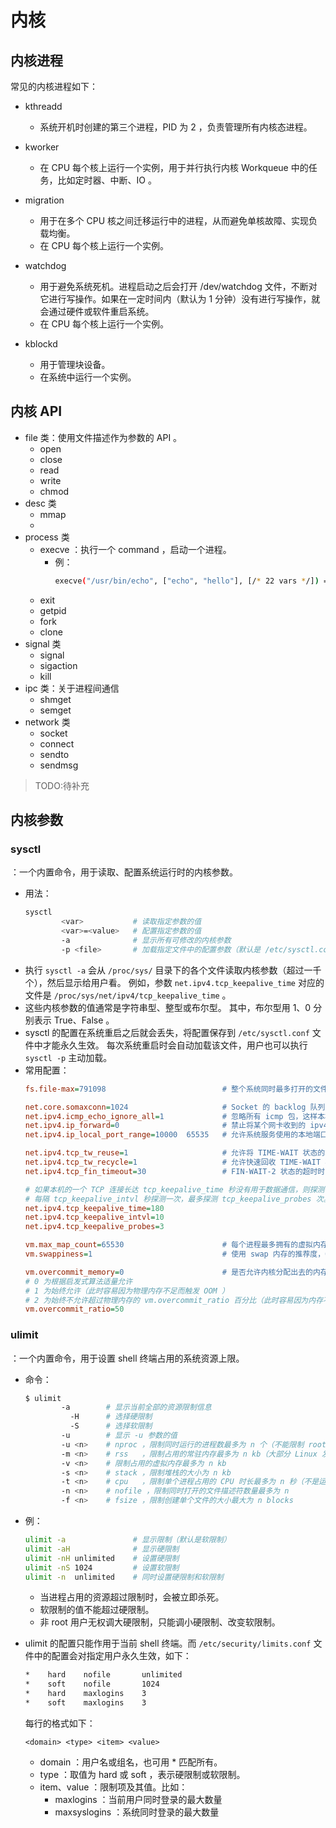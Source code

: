 # 内核

## 内核进程

常见的内核进程如下：
- kthreadd
  - 系统开机时创建的第三个进程，PID 为 2 ，负责管理所有内核态进程。

- kworker
  - 在 CPU 每个核上运行一个实例，用于并行执行内核 Workqueue 中的任务，比如定时器、中断、IO 。

- migration
  - 用于在多个 CPU 核之间迁移运行中的进程，从而避免单核故障、实现负载均衡。
  - 在 CPU 每个核上运行一个实例。

- watchdog
  - 用于避免系统死机。进程启动之后会打开 /dev/watchdog 文件，不断对它进行写操作。如果在一定时间内（默认为 1 分钟）没有进行写操作，就会通过硬件或软件重启系统。
  - 在 CPU 每个核上运行一个实例。

- kblockd
  - 用于管理块设备。
  - 在系统中运行一个实例。

## 内核 API

- file 类：使用文件描述作为参数的 API 。
  - open
  - close
  - read
  - write
  - chmod
- desc 类
  - mmap
  - 
- process 类
  - execve ：执行一个 command ，启动一个进程。
    - 例：
      ```sh
      execve("/usr/bin/echo", ["echo", "hello"], [/* 22 vars */]) = 0
      ```
  - exit
  - getpid
  - fork
  - clone
- signal 类
  - signal
  - sigaction
  - kill
- ipc 类：关于进程间通信
  - shmget
  - semget 
- network 类
  - socket
  - connect
  - sendto
  - sendmsg


> TODO:待补充


## 内核参数

### sysctl

：一个内置命令，用于读取、配置系统运行时的内核参数。
- 用法：
    ```sh
    sysctl
            <var>           # 读取指定参数的值
            <var>=<value>   # 配置指定参数的值
            -a              # 显示所有可修改的内核参数
            -p <file>       # 加载指定文件中的配置参数（默认是 /etc/sysctl.conf 文件）
    ```
- 执行 `sysctl -a` 会从 `/proc/sys/` 目录下的各个文件读取内核参数（超过一千个），然后显示给用户看。
  例如，参数 `net.ipv4.tcp_keepalive_time` 对应的文件是 `/proc/sys/net/ipv4/tcp_keepalive_time` 。
- 这些内核参数的值通常是字符串型、整型或布尔型。
  其中，布尔型用 1、0 分别表示 True、False 。
- sysctl 的配置在系统重启之后就会丢失，将配置保存到 `/etc/sysctl.conf` 文件中才能永久生效。
  每次系统重启时会自动加载该文件，用户也可以执行 `sysctl -p` 主动加载。
- 常用配置：
  ```ini
  fs.file-max=791098                          # 整个系统同时最多打开的文件数

  net.core.somaxconn=1024                     # Socket 的 backlog 队列的容量（该值越大，支持的并发连接越多）
  net.ipv4.icmp_echo_ignore_all=1             # 忽略所有 icmp 包，这样本机就不能被 ping 到
  net.ipv4.ip_forward=0                       # 禁止将某个网卡收到的 ipv4 数据包转发到其它网卡
  net.ipv4.ip_local_port_range=10000  65535   # 允许系统服务使用的本地端口范围
  
  net.ipv4.tcp_tw_reuse=1                     # 允许将 TIME-WAIT 状态的端口用于新的 TCP 连接
  net.ipv4.tcp_tw_recycle=1                   # 允许快速回收 TIME-WAIT 状态的端口
  net.ipv4.tcp_fin_timeout=30                 # FIN-WAIT-2 状态的超时时间

  # 如果本机的一个 TCP 连接长达 tcp_keepalive_time 秒没有用于数据通信，则探测一下对方主机是否仍然在线
  # 每隔 tcp_keepalive_intvl 秒探测一次，最多探测 tcp_keepalive_probes 次。减小该值可以尽早关闭无用的 Socket ，比如 CLOSE_WAIT 状态的 Socket
  net.ipv4.tcp_keepalive_time=180
  net.ipv4.tcp_keepalive_intvl=10
  net.ipv4.tcp_keepalive_probes=3

  vm.max_map_count=65530                      # 每个进程最多拥有的虚拟内存区域的数量
  vm.swappiness=1                             # 使用 swap 内存的推荐度，0 为最低，100 为最高
  
  vm.overcommit_memory=0                      # 是否允许内核分配出去的内存超过物理内存的实际总量（分配给进程的内存，不一定会被使用）
  # 0 为根据启发式算法适量允许
  # 1 为始终允许（此时容易因为物理内存不足而触发 OOM ）
  # 2 为始终不允许超过物理内存的 vm.overcommit_ratio 百分比（此时容易因为内存不足而无法创建新进程）
  vm.overcommit_ratio=50
  ```

### ulimit

：一个内置命令，用于设置 shell 终端占用的系统资源上限。
- 命令：
  ```sh
  $ ulimit
          -a        # 显示当前全部的资源限制信息
            -H      # 选择硬限制
            -S      # 选择软限制
          -u        # 显示 -u 参数的值
          -u <n>    # nproc ，限制同时运行的进程数最多为 n 个（不能限制 root 用户）
          -m <n>    # rss   ，限制占用的常驻内存最多为 n kb（大部分 Linux 发行版不支持该限制）
          -v <n>    # 限制占用的虚拟内存最多为 n kb
          -s <n>    # stack ，限制堆栈的大小为 n kb
          -t <n>    # cpu   ，限制单个进程占用的 CPU 时长最多为 n 秒（不是运行时长）
          -n <n>    # nofile ，限制同时打开的文件描述符数量最多为 n 
          -f <n>    # fsize ，限制创建单个文件的大小最大为 n blocks
  ```
- 例：
  ```sh
  ulimit -a               # 显示限制（默认是软限制）
  ulimit -aH              # 显示硬限制
  ulimit -nH unlimited    # 设置硬限制
  ulimit -nS 1024         # 设置软限制
  ulimit -n  unlimited    # 同时设置硬限制和软限制
  ```
  - 当进程占用的资源超过限制时，会被立即杀死。
  - 软限制的值不能超过硬限制。
  - 非 root 用户无权调大硬限制，只能调小硬限制、改变软限制。

- ulimit 的配置只能作用于当前 shell 终端。而 `/etc/security/limits.conf` 文件中的配置会对指定用户永久生效，如下：
  ```sh
  *    hard    nofile       unlimited
  *    soft    nofile       1024
  *    hard    maxlogins    3
  *    soft    maxlogins    3
  ```
  每行的格式如下：
  ```
  <domain> <type> <item> <value>
  ```
  - domain ：用户名或组名，也可用 * 匹配所有。
  - type ：取值为 hard 或 soft ，表示硬限制或软限制。
  - item、value ：限制项及其值。比如：
    - maxlogins ：当前用户同时登录的最大数量
    - maxsyslogins ：系统同时登录的最大数量
